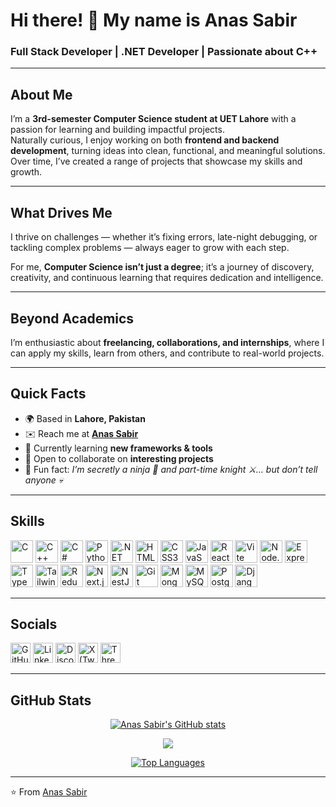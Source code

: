 # Hi there! 👋 My name is Anas Sabir  

### Full Stack Developer | .NET Developer | Passionate about C++  

---

## About Me  

I’m a **3rd-semester Computer Science student at UET Lahore** with a passion for learning and building impactful projects.  
Naturally curious, I enjoy working on both **frontend and backend development**, turning ideas into clean, functional, and meaningful solutions. Over time, I’ve created a range of projects that showcase my skills and growth.  

---

## What Drives Me  

I thrive on challenges — whether it’s fixing errors, late-night debugging, or tackling complex problems — always eager to grow with each step.  

For me, **Computer Science isn’t just a degree**; it’s a journey of discovery, creativity, and continuous learning that requires dedication and intelligence.  

---

## Beyond Academics  

I’m enthusiastic about **freelancing, collaborations, and internships**, where I can apply my skills, learn from others, and contribute to real-world projects.  

---

## Quick Facts  

- 🌍 Based in **Lahore, Pakistan**  
- ✉️ Reach me at **[Anas Sabir](mailto:anassabir1072@gmail.com)**  
- 🧠 Currently learning **new frameworks & tools**  
- 👥 Open to collaborate on **interesting projects**  
- 💬 Fun fact: *I’m secretly a ninja 🥷 and part-time knight ⚔️… but don’t tell anyone 💀*  

---

## Skills  

<p align="left">
<a href="https://docs.microsoft.com/en-us/cpp/?view=msvc-170"><img src="https://raw.githubusercontent.com/danielcranney/readme-generator/main/public/icons/skills/c-colored.svg" width="36" height="36" alt="C" title="C"/></a>
<a href="https://docs.microsoft.com/en-us/cpp/?view=msvc-170"><img src="https://raw.githubusercontent.com/danielcranney/readme-generator/main/public/icons/skills/cplusplus-colored.svg" width="36" height="36" alt="C++" title="C++"/></a>
<a href="https://docs.microsoft.com/en-us/dotnet/csharp/"><img src="https://raw.githubusercontent.com/danielcranney/readme-generator/main/public/icons/skills/csharp-colored.svg" width="36" height="36" alt="C#" title="C#"/></a>
<a href="https://www.python.org/"><img src="https://raw.githubusercontent.com/danielcranney/readme-generator/main/public/icons/skills/python-colored.svg" width="36" height="36" alt="Python" title="Python"/></a>
<a href="https://dotnet.microsoft.com/"><img src="https://raw.githubusercontent.com/danielcranney/readme-generator/main/public/icons/skills/dot-net-colored.svg" width="36" height="36" alt=".NET" title=".NET"/></a>
<a href="https://developer.mozilla.org/docs/Web/HTML"><img src="https://raw.githubusercontent.com/danielcranney/readme-generator/main/public/icons/skills/html5-colored.svg" width="36" height="36" alt="HTML5" title="HTML5"/></a>
<a href="https://developer.mozilla.org/docs/Web/CSS"><img src="https://raw.githubusercontent.com/danielcranney/readme-generator/main/public/icons/skills/css3-colored.svg" width="36" height="36" alt="CSS3" title="CSS3"/></a>
<a href="https://developer.mozilla.org/docs/Web/JavaScript"><img src="https://raw.githubusercontent.com/danielcranney/readme-generator/main/public/icons/skills/javascript-colored.svg" width="36" height="36" alt="JavaScript" title="JavaScript"/></a>
<a href="https://react.dev/"><img src="https://raw.githubusercontent.com/danielcranney/readme-generator/main/public/icons/skills/react-colored.svg" width="36" height="36" alt="React" title="React"/></a>
<a href="https://vitejs.dev/"><img src="https://raw.githubusercontent.com/danielcranney/readme-generator/main/public/icons/skills/vite-colored.svg" width="36" height="36" alt="Vite" title="Vite"/></a>
<a href="https://nodejs.org/"><img src="https://raw.githubusercontent.com/danielcranney/readme-generator/main/public/icons/skills/nodejs-colored.svg" width="36" height="36" alt="Node.js" title="Node.js"/></a>
<a href="https://expressjs.com/"><img src="https://raw.githubusercontent.com/danielcranney/readme-generator/main/public/icons/skills/express-colored-dark.svg" width="36" height="36" alt="Express" title="Express"/></a>
<a href="https://www.typescriptlang.org/"><img src="https://raw.githubusercontent.com/danielcranney/readme-generator/main/public/icons/skills/typescript-colored.svg" width="36" height="36" alt="TypeScript" title="TypeScript"/></a>
<a href="https://tailwindcss.com/"><img src="https://raw.githubusercontent.com/danielcranney/readme-generator/main/public/icons/skills/tailwindcss-colored.svg" width="36" height="36" alt="TailwindCSS" title="TailwindCSS"/></a>
<a href="https://redux.js.org/"><img src="https://raw.githubusercontent.com/danielcranney/readme-generator/main/public/icons/skills/redux-colored.svg" width="36" height="36" alt="Redux" title="Redux"/></a>
<a href="https://nextjs.org/"><img src="https://raw.githubusercontent.com/danielcranney/readme-generator/main/public/icons/skills/nextjs-colored-dark.svg" width="36" height="36" alt="Next.js" title="Next.js"/></a>
<a href="https://nestjs.com/"><img src="https://raw.githubusercontent.com/danielcranney/readme-generator/main/public/icons/skills/nestjs-colored.svg" width="36" height="36" alt="NestJS" title="NestJS"/></a>
<a href="https://git-scm.com/"><img src="https://raw.githubusercontent.com/danielcranney/readme-generator/main/public/icons/skills/git-colored.svg" width="36" height="36" alt="Git" title="Git"/></a>
<a href="https://www.mongodb.com/"><img src="https://raw.githubusercontent.com/danielcranney/readme-generator/main/public/icons/skills/mongodb-colored.svg" width="36" height="36" alt="MongoDB" title="MongoDB"/></a>
<a href="https://www.mysql.com/"><img src="https://raw.githubusercontent.com/danielcranney/readme-generator/main/public/icons/skills/mysql-colored.svg" width="36" height="36" alt="MySQL" title="MySQL"/></a>
<a href="https://www.postgresql.org/"><img src="https://raw.githubusercontent.com/danielcranney/readme-generator/main/public/icons/skills/postgresql-colored.svg" width="36" height="36" alt="PostgreSQL" title="PostgreSQL"/></a>
<a href="https://www.djangoproject.com/"><img src="https://raw.githubusercontent.com/danielcranney/readme-generator/main/public/icons/skills/django-colored-dark.svg" width="36" height="36" alt="Django" title="Django"/></a>
</p>

---

## Socials  

<p align="left">  
<a href="https://github.com/up33anas"><img src="https://raw.githubusercontent.com/danielcranney/readme-generator/main/public/icons/socials/github.svg" width="32" height="32" alt="GitHub"/></a>  
<a href="https://www.linkedin.com/in/anas-sabir-6719b4333"><img src="https://raw.githubusercontent.com/danielcranney/readme-generator/main/public/icons/socials/linkedin.svg" width="32" height="32" alt="LinkedIn"/></a>  
<a href="https://discord.com/users/1283105507158130768"><img src="https://raw.githubusercontent.com/danielcranney/readme-generator/main/public/icons/socials/discord.svg" width="32" height="32" alt="Discord"/></a>  
<a href="https://x.com/RealAnasSabir"><img src="https://raw.githubusercontent.com/danielcranney/readme-generator/main/public/icons/socials/twitter.svg" width="32" height="32" alt="X (Twitter)"/></a>  
<a href="https://www.threads.net/@m.anassabir"><img src="https://raw.githubusercontent.com/danielcranney/readme-generator/main/public/icons/socials/threads.svg" width="32" height="32" alt="Threads"/></a>  
</p>  

---

## GitHub Stats  

<p align="center">
<a href="https://github.com/up33anas"><img src="https://github-readme-stats.vercel.app/api?username=up33anas&show_icons=true&hide=&count_private=true&title_color=ffffff&text_color=ffffff&icon_color=ffffff&bg_color=000000&hide_border=true" alt="Anas Sabir's GitHub stats"/></a>  
</p>  

<p align="center">
<a href="https://github.com/up33anas"><img src="https://github-readme-streak-stats.herokuapp.com/?user=up33anas&stroke=ffffff&background=000000&ring=ffffff&fire=ffffff&currStreakNum=ffffff&currStreakLabel=ffffff&sideNums=ffffff&sideLabels=ffffff&dates=ffffff&hide_border=true" /></a>  
</p>  

<p align="center">
<a href="https://github.com/up33anas"><img src="https://github-readme-stats.vercel.app/api/top-langs/?username=up33anas&langs_count=10&title_color=ffffff&text_color=ffffff&icon_color=ffffff&bg_color=000000&hide_border=true&locale=en&custom_title=Top%20Languages" alt="Top Languages"/></a>  
</p>  

---

⭐️ From [Anas Sabir](https://github.com/up33anas)  
